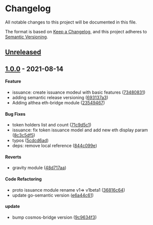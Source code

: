 # Changelog
All notable changes to this project will be documented in this file.

The format is based on [Keep a Changelog](https://keepachangelog.com/en/1.0.0/),
and this project adheres to [Semantic Versioning](https://semver.org/spec/v2.0.0.html).

## [Unreleased]()

## [1.0.0](https://github.com/AutonomyNetwork/autonomy-chain/releases/tag/v1.0.0) - 2021-08-14

#### Feature

* issuance: create issuance modeul with basic features ([73480831](https://github.com/AutonomyNetwork/autonomy-chain/commit/7348083114987f347dfcee07e09fdb193c041e32))
* adding semantic release versioning ([693137a3](https://github.com/AutonomyNetwork/autonomy-chain/commit/693137a306373561dbdfc2f7690657935e25e5ef))
* Adding althea eth-bridge module ([23549467](https://github.com/AutonomyNetwork/autonomy-chain/commit/23549467829247545c866c968fab8f49fbf0686e))

#### Bug Fixes

* token holders list and count ([71c9d5c1](https://github.com/AutonomyNetwork/autonomy-chain/commit/71c9d5c13402a781e409591d4b504ff8c6599233))
* issuance: fix token issuance model and add new eth display param ([8c3c5df5](https://github.com/AutonomyNetwork/autonomy-chain/commit/8c3c5df5440f0886bd1194fcd1ac6e59af5b1925))
* typos ([5cdcd6ad](https://github.com/AutonomyNetwork/autonomy-chain/commit/5cdcd6adaa6c847ec93f6a7c634097ed3f973ede))
* deps: remove local reference ([844c099e](https://github.com/AutonomyNetwork/autonomy-chain/commit/844c099e60bc1684b0c448269b760c4fca87c87c))

#### Reverts

* gravity module ([48d717aa](https://github.com/AutonomyNetwork/autonomy-chain/commit/48d717aa543f3a40f667526533fcab9436b43d44))

#### Code Refactoring

* proto issuance module rename v1=> v1beta1 ([36816c64](https://github.com/AutonomyNetwork/autonomy-chain/commit/36816c64a941df4bd17ec85f72a9f255543bb1f3))
* update go-semantic version ([e6a44c61](https://github.com/AutonomyNetwork/autonomy-chain/commit/e6a44c61b354dabaaf75277857e5490068c6fc0e))

#### update

* bump cosmos-bridge version ([9c9634f3](https://github.com/AutonomyNetwork/autonomy-chain/commit/9c9634f395ff7b8f55082224c10585cacae22a8a))

